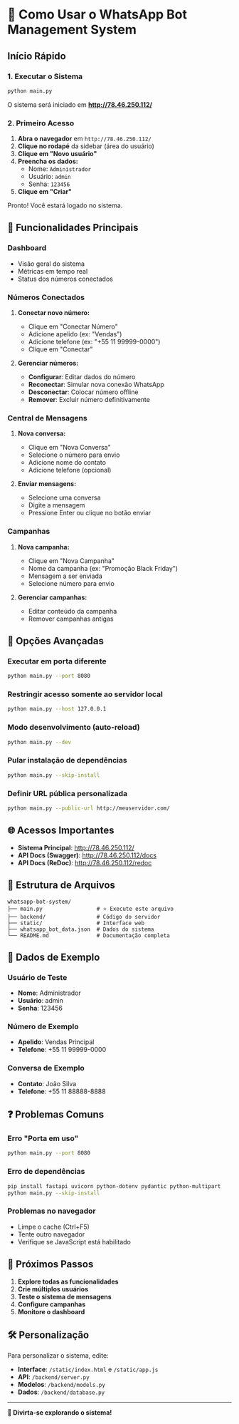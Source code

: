 # 🚀 Como Usar o WhatsApp Bot Management System

## Início Rápido

### 1. Executar o Sistema

```bash
python main.py
```

O sistema será iniciado em **http://78.46.250.112/**

### 2. Primeiro Acesso

1. **Abra o navegador** em `http://78.46.250.112/`
2. **Clique no rodapé** da sidebar (área do usuário)
3. **Clique em "Novo usuário"**
4. **Preencha os dados:**
   - Nome: `Administrador`
   - Usuário: `admin`
   - Senha: `123456`
5. **Clique em "Criar"**

Pronto! Você estará logado no sistema.

## 📱 Funcionalidades Principais

### Dashboard
- Visão geral do sistema
- Métricas em tempo real
- Status dos números conectados

### Números Conectados
1. **Conectar novo número:**
   - Clique em "Conectar Número"
   - Adicione apelido (ex: "Vendas")
   - Adicione telefone (ex: "+55 11 99999-0000")
   - Clique em "Conectar"

2. **Gerenciar números:**
   - **Configurar**: Editar dados do número
   - **Reconectar**: Simular nova conexão WhatsApp
   - **Desconectar**: Colocar número offline
   - **Remover**: Excluir número definitivamente

### Central de Mensagens
1. **Nova conversa:**
   - Clique em "Nova Conversa"
   - Selecione o número para envio
   - Adicione nome do contato
   - Adicione telefone (opcional)

2. **Enviar mensagens:**
   - Selecione uma conversa
   - Digite a mensagem
   - Pressione Enter ou clique no botão enviar

### Campanhas
1. **Nova campanha:**
   - Clique em "Nova Campanha"
   - Nome da campanha (ex: "Promoção Black Friday")
   - Mensagem a ser enviada
   - Selecione número para envio

2. **Gerenciar campanhas:**
   - Editar conteúdo da campanha
   - Remover campanhas antigas

## 🔧 Opções Avançadas

### Executar em porta diferente
```bash
python main.py --port 8080
```

### Restringir acesso somente ao servidor local
```bash
python main.py --host 127.0.0.1
```

### Modo desenvolvimento (auto-reload)
```bash
python main.py --dev
```

### Pular instalação de dependências
```bash
python main.py --skip-install
```

### Definir URL pública personalizada
```bash
python main.py --public-url http://meuservidor.com/
```

## 🌐 Acessos Importantes

- **Sistema Principal**: http://78.46.250.112/
- **API Docs (Swagger)**: http://78.46.250.112/docs
- **API Docs (ReDoc)**: http://78.46.250.112/redoc

## 📁 Estrutura de Arquivos

```
whatsapp-bot-system/
├── main.py                 # ⭐ Execute este arquivo
├── backend/                # Código do servidor
├── static/                 # Interface web
├── whatsapp_bot_data.json  # Dados do sistema
└── README.md               # Documentação completa
```

## 🔑 Dados de Exemplo

### Usuário de Teste
- **Nome**: Administrador
- **Usuário**: admin
- **Senha**: 123456

### Número de Exemplo
- **Apelido**: Vendas Principal
- **Telefone**: +55 11 99999-0000

### Conversa de Exemplo
- **Contato**: João Silva
- **Telefone**: +55 11 88888-8888

## ❓ Problemas Comuns

### Erro "Porta em uso"
```bash
python main.py --port 8080
```

### Erro de dependências
```bash
pip install fastapi uvicorn python-dotenv pydantic python-multipart
python main.py --skip-install
```

### Problemas no navegador
- Limpe o cache (Ctrl+F5)
- Tente outro navegador
- Verifique se JavaScript está habilitado

## 🎯 Próximos Passos

1. **Explore todas as funcionalidades**
2. **Crie múltiplos usuários**
3. **Teste o sistema de mensagens**
4. **Configure campanhas**
5. **Monitore o dashboard**

## 🛠️ Personalização

Para personalizar o sistema, edite:
- **Interface**: `/static/index.html` e `/static/app.js`
- **API**: `/backend/server.py`
- **Modelos**: `/backend/models.py`
- **Dados**: `/backend/database.py`

---

**🎉 Divirta-se explorando o sistema!**